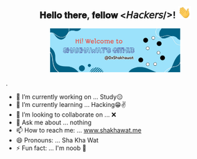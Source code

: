 <div align="center">
<h2> 𝐇𝐞𝐥𝐥𝐨 𝐭𝐡𝐞𝐫𝐞, 𝐟𝐞𝐥𝐥𝐨𝐰 <𝘏𝘢𝘤𝘬𝘦𝘳𝘴/>! <img src="https://github.com/ABSphreak/ABSphreak/blob/master/gifs/Hi.gif" width="30px"></h2>
</div>

<div align="center" width="50">

<img src="img/0xShakhawat.jpg" alt="Welcome!" width="300"/>

</div>


.


- 🔭 I’m currently working on ... Study😑
- 🌱 I’m currently learning ... Hacking😁✌️
- 👯 I’m looking to collaborate on ... ❌
- 💬 Ask me about ... nothing
- 📫 How to reach me: ... www.shakhawat.me
- 😄 Pronouns: ... Sha Kha Wat
- ⚡ Fun fact: ... I'm noob 🤣

